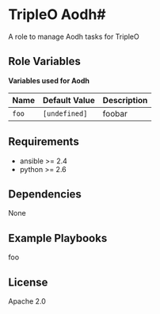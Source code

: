 # TripleO Aodh#

A role to manage Aodh tasks for TripleO

## Role Variables ##

**Variables used for Aodh**

| Name              | Default Value       | Description          |
|-------------------|---------------------|----------------------|
| `foo` | `[undefined]` | foobar |


## Requirements ##

 - ansible >= 2.4
 - python >= 2.6

## Dependencies ##

None

## Example Playbooks ##

foo

## License ##

Apache 2.0

